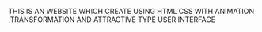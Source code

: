 
THIS IS AN WEBSITE WHICH CREATE USING HTML CSS WITH ANIMATION ,TRANSFORMATION AND ATTRACTIVE TYPE USER INTERFACE  
